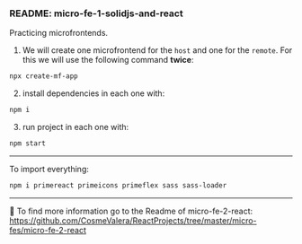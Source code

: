 ### README: micro-fe-1-solidjs-and-react

Practicing microfrontends. 

1. We will create one microfrontend for the `host` and one for the `remote`. For this we will use the following command **twice**: 
```bash
npx create-mf-app
```
2. install dependencies in each one with:
```bash
npm i
```
3. run project in each one with:
```bash
npm start
```

---

To import everything:
```bash
npm i primereact primeicons primeflex sass sass-loader
```

---

🔗 To find more information go to the Readme of micro-fe-2-react: https://github.com/CosmeValera/ReactProjects/tree/master/micro-fes/micro-fe-2-react
